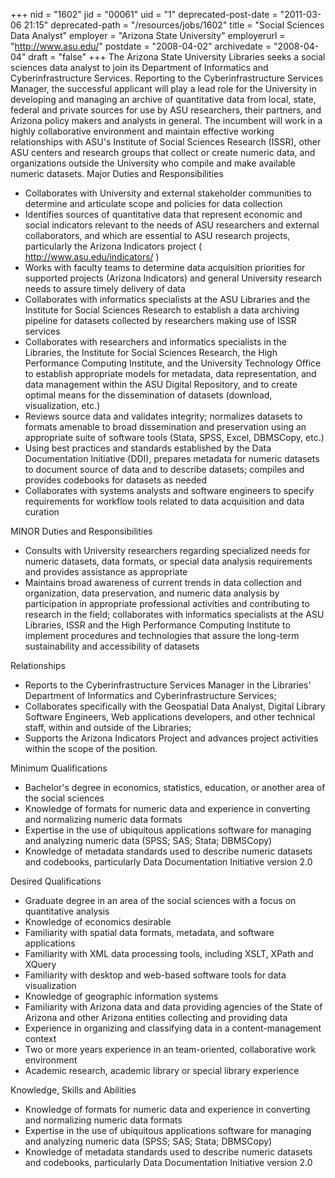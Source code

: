 +++
nid = "1602"
jid = "00061"
uid = "1"
deprecated-post-date = "2011-03-06 21:15"
deprecated-path = "/resources/jobs/1602"
title = "Social Sciences Data Analyst"
employer = "Arizona State University"
employerurl = "http://www.asu.edu/"
postdate = "2008-04-02"
archivedate = "2008-04-04"
draft = "false"
+++
The Arizona State University Libraries seeks a social sciences data
analyst to join its Department of Informatics and Cyberinfrastructure
Services. Reporting to the Cyberinfrastructure Services Manager, the
successful applicant will play a lead role for the University in
developing and managing an archive of quantitative data from local,
state, federal and private sources for use by ASU researchers, their
partners, and Arizona policy makers and analysts in general. The
incumbent will work in a highly collaborative environment and maintain
effective working relationships with ASU's Institute of Social Sciences
Research (ISSR), other ASU centers and research groups that collect or
create numeric data, and organizations outside the University who
compile and make available numeric datasets. Major Duties and
Responsibilities

-   Collaborates with University and external stakeholder communities to
    determine and articulate scope and policies for data collection
-   Identifies sources of quantitative data that represent economic and
    social indicators relevant to the needs of ASU researchers and
    external collaborators, and which are essential to ASU research
    projects, particularly the Arizona Indicators project (
    http://www.asu.edu/indicators/ )
-   Works with faculty teams to determine data acquisition priorities
    for supported projects (Arizona Indicators) and general University
    research needs to assure timely delivery of data
-   Collaborates with informatics specialists at the ASU Libraries and
    the Institute for Social Sciences Research to establish a data
    archiving pipeline for datasets collected by researchers making use
    of ISSR services
-   Collaborates with researchers and informatics specialists in the
    Libraries, the Institute for Social Sciences Research, the High
    Performance Computing Institute, and the University Technology
    Office to establish appropriate models for metadata, data
    representation, and data management within the ASU Digital
    Repository, and to create optimal means for the dissemination of
    datasets (download, visualization, etc.)
-   Reviews source data and validates integrity; normalizes datasets to
    formats amenable to broad dissemination and preservation using an
    appropriate suite of software tools (Stata, SPSS, Excel, DBMSCopy,
    etc.)
-   Using best practices and standards established by the Data
    Documentation Initiative (DDI), prepares metadata for numeric
    datasets to document source of data and to describe datasets;
    compiles and provides codebooks for datasets as needed
-   Collaborates with systems analysts and software engineers to specify
    requirements for workflow tools related to data acquisition and data
    curation

MINOR Duties and Responsibilities

-   Consults with University researchers regarding specialized needs for
    numeric datasets, data formats, or special data analysis
    requirements and provides assistance as appropriate
-   Maintains broad awareness of current trends in data collection and
    organization, data preservation, and numeric data analysis by
    participation in appropriate professional activities and
    contributing to research in the field; collaborates with informatics
    specialists at the ASU Libraries, ISSR and the High Performance
    Computing Institute to implement procedures and technologies that
    assure the long-term sustainability and accessibility of datasets

Relationships

-   Reports to the Cyberinfrastructure Services Manager in the
    Libraries' Department of Informatics and Cyberinfrastructure
    Services;
-   Collaborates specifically with the Geospatial Data Analyst, Digital
    Library Software Engineers, Web applications developers, and other
    technical staff, within and outside of the Libraries;
-   Supports the Arizona Indicators Project and advances project
    activities within the scope of the position.
  
Minimum Qualifications

-   Bachelor's degree in economics, statistics, education, or another
    area of the social sciences
-   Knowledge of formats for numeric data and experience in converting
    and normalizing numeric data formats
-   Expertise in the use of ubiquitous applications software for
    managing and analyzing numeric data (SPSS; SAS; Stata; DBMSCopy)
-   Knowledge of metadata standards used to describe numeric datasets
    and codebooks, particularly Data Documentation Initiative version
    2.0

Desired Qualifications

-   Graduate degree in an area of the social sciences with a focus on
    quantitative analysis
-   Knowledge of economics desirable
-   Familiarity with spatial data formats, metadata, and software
    applications
-   Familiarity with XML data processing tools, including XSLT, XPath
    and XQuery
-   Familiarity with desktop and web-based software tools for data
    visualization
-   Knowledge of geographic information systems
-   Familiarity with Arizona data and data providing agencies of the
    State of Arizona and other Arizona entities collecting and providing
    data
-   Experience in organizing and classifying data in a
    content-management context
-   Two or more years experience in an team-oriented, collaborative work
    environment
-   Academic research, academic library or special library experience

Knowledge, Skills and Abilities

-   Knowledge of formats for numeric data and experience in converting
    and normalizing numeric data formats
-   Expertise in the use of ubiquitous applications software for
    managing and analyzing numeric data (SPSS; SAS; Stata; DBMSCopy)
-   Knowledge of metadata standards used to describe numeric datasets
    and codebooks, particularly Data Documentation Initiative version
    2.0
